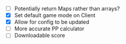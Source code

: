 -   [ ] Potentially return Maps rather than arrays?
-   [x] Set default game mode on Client
-   [x] Allow for config to be updated
-   [ ] More accurate PP calculator
-   [ ] Downloadable score

